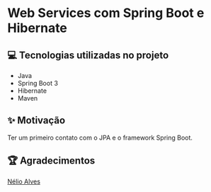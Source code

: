 # Web Services com Spring Boot e Hibernate

## 💻 Tecnologias utilizadas no projeto

- Java
- Spring Boot 3
- Hibernate
- Maven

## ✨ Motivação

Ter um primeiro contato com o JPA e o framework Spring Boot.

## 🏆 Agradecimentos

[Nélio Alves](https://www.udemy.com/course/java-curso-completo/)
